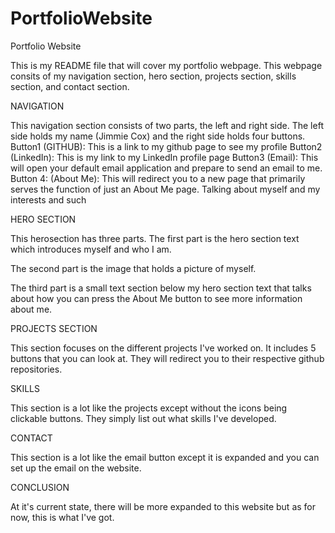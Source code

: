 # PortfolioWebsite
Portfolio Website 

This is my README file that will cover my portfolio webpage. This webpage consits of my navigation section, hero section, projects section, skills section, and contact section.

NAVIGATION

This navigation section consists of two parts, the left and right side. The left side holds my name (Jimmie Cox) and the right side holds four buttons. 
	Button1 (GITHUB): This is a link to my github page to see my profile
	Button2 (LinkedIn): This is my link to my LinkedIn profile page
	Button3 (Email): This will open your default email application and prepare to send an email to me.
	Button 4: (About Me): This will redirect you to a new page that primarily serves the function of just an About Me page. Talking about myself and my interests and such

HERO SECTION

This herosection has three parts. The first part is the hero section text which introduces myself and who I am.

The second part is the image that holds a picture of myself.

The third part is a small text section below my hero section text that talks about how you can press the About Me button to see more information
about me.

PROJECTS SECTION

This section focuses on the different projects I've worked on. It includes 5 buttons that you can look at. They will redirect you to their respective github repositories.

SKILLS

This section is a lot like the projects except without the icons being clickable buttons. They simply list out what skills I've developed.

CONTACT

This section is a lot like the email button except it is expanded and you can set up the email on the website.

CONCLUSION

At it's current state, there will be more expanded to this website but as for now, this is what I've got.
